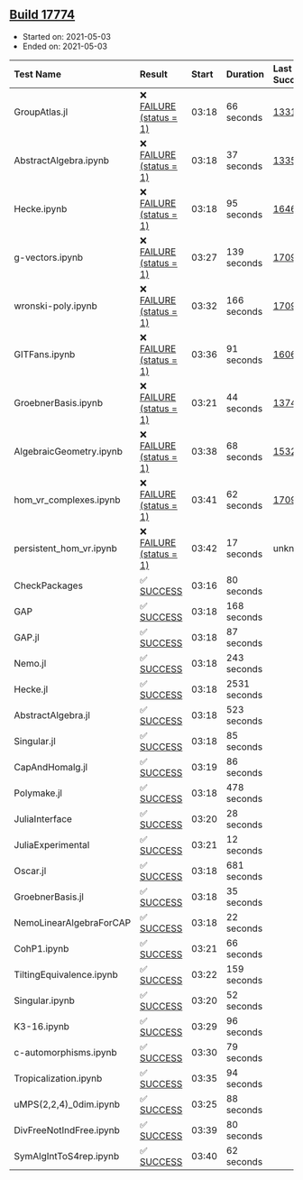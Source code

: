 ## [Build 17774](https://oscarci.mathematik.uni-kl.de/job/oscar/17774/)

* Started on: 2021-05-03
* Ended on: 2021-05-03

| Test Name    | Result | Start | Duration | Last Success | First Failure |
|:-------------|:-------|:------|:---------|:-------------|:--------------|
| GroupAtlas.jl | ❌ [FAILURE (status = 1)](https://oscarci.mathematik.uni-kl.de/job/oscar/17774/artifact/logs/build-17774/GroupAtlas.jl.log) | 03:18 | 66 seconds | [13311](https://oscarci.mathematik.uni-kl.de/job/oscar/13311/) | [13312](https://oscarci.mathematik.uni-kl.de/job/oscar/13312/) |
| AbstractAlgebra.ipynb | ❌ [FAILURE (status = 1)](https://oscarci.mathematik.uni-kl.de/job/oscar/17774/artifact/logs/build-17774/AbstractAlgebra.ipynb.log) | 03:18 | 37 seconds | [13355](https://oscarci.mathematik.uni-kl.de/job/oscar/13355/) | [13356](https://oscarci.mathematik.uni-kl.de/job/oscar/13356/) |
| Hecke.ipynb | ❌ [FAILURE (status = 1)](https://oscarci.mathematik.uni-kl.de/job/oscar/17774/artifact/logs/build-17774/Hecke.ipynb.log) | 03:18 | 95 seconds | [16463](https://oscarci.mathematik.uni-kl.de/job/oscar/16463/) | [16464](https://oscarci.mathematik.uni-kl.de/job/oscar/16464/) |
| g-vectors.ipynb | ❌ [FAILURE (status = 1)](https://oscarci.mathematik.uni-kl.de/job/oscar/17774/artifact/logs/build-17774/g-vectors.ipynb.log) | 03:27 | 139 seconds | [17099](https://oscarci.mathematik.uni-kl.de/job/oscar/17099/) | [17100](https://oscarci.mathematik.uni-kl.de/job/oscar/17100/) |
| wronski-poly.ipynb | ❌ [FAILURE (status = 1)](https://oscarci.mathematik.uni-kl.de/job/oscar/17774/artifact/logs/build-17774/wronski-poly.ipynb.log) | 03:32 | 166 seconds | [17098](https://oscarci.mathematik.uni-kl.de/job/oscar/17098/) | [17099](https://oscarci.mathematik.uni-kl.de/job/oscar/17099/) |
| GITFans.ipynb | ❌ [FAILURE (status = 1)](https://oscarci.mathematik.uni-kl.de/job/oscar/17774/artifact/logs/build-17774/GITFans.ipynb.log) | 03:36 | 91 seconds | [16068](https://oscarci.mathematik.uni-kl.de/job/oscar/16068/) | [16069](https://oscarci.mathematik.uni-kl.de/job/oscar/16069/) |
| GroebnerBasis.ipynb | ❌ [FAILURE (status = 1)](https://oscarci.mathematik.uni-kl.de/job/oscar/17774/artifact/logs/build-17774/GroebnerBasis.ipynb.log) | 03:21 | 44 seconds | [13748](https://oscarci.mathematik.uni-kl.de/job/oscar/13748/) | [13749](https://oscarci.mathematik.uni-kl.de/job/oscar/13749/) |
| AlgebraicGeometry.ipynb | ❌ [FAILURE (status = 1)](https://oscarci.mathematik.uni-kl.de/job/oscar/17774/artifact/logs/build-17774/AlgebraicGeometry.ipynb.log) | 03:38 | 68 seconds | [15322](https://oscarci.mathematik.uni-kl.de/job/oscar/15322/) | [15323](https://oscarci.mathematik.uni-kl.de/job/oscar/15323/) |
| hom_vr_complexes.ipynb | ❌ [FAILURE (status = 1)](https://oscarci.mathematik.uni-kl.de/job/oscar/17774/artifact/logs/build-17774/hom_vr_complexes.ipynb.log) | 03:41 | 62 seconds | [17099](https://oscarci.mathematik.uni-kl.de/job/oscar/17099/) | [17100](https://oscarci.mathematik.uni-kl.de/job/oscar/17100/) |
| persistent_hom_vr.ipynb | ❌ [FAILURE (status = 1)](https://oscarci.mathematik.uni-kl.de/job/oscar/17774/artifact/logs/build-17774/persistent_hom_vr.ipynb.log) | 03:42 | 17 seconds | unknown | unknown |
| CheckPackages | ✅ [SUCCESS](https://oscarci.mathematik.uni-kl.de/job/oscar/17774/artifact/logs/build-17774/CheckPackages.log) | 03:16 | 80 seconds |  |  |
| GAP | ✅ [SUCCESS](https://oscarci.mathematik.uni-kl.de/job/oscar/17774/artifact/logs/build-17774/GAP.log) | 03:18 | 168 seconds |  |  |
| GAP.jl | ✅ [SUCCESS](https://oscarci.mathematik.uni-kl.de/job/oscar/17774/artifact/logs/build-17774/GAP.jl.log) | 03:18 | 87 seconds |  |  |
| Nemo.jl | ✅ [SUCCESS](https://oscarci.mathematik.uni-kl.de/job/oscar/17774/artifact/logs/build-17774/Nemo.jl.log) | 03:18 | 243 seconds |  |  |
| Hecke.jl | ✅ [SUCCESS](https://oscarci.mathematik.uni-kl.de/job/oscar/17774/artifact/logs/build-17774/Hecke.jl.log) | 03:18 | 2531 seconds |  |  |
| AbstractAlgebra.jl | ✅ [SUCCESS](https://oscarci.mathematik.uni-kl.de/job/oscar/17774/artifact/logs/build-17774/AbstractAlgebra.jl.log) | 03:18 | 523 seconds |  |  |
| Singular.jl | ✅ [SUCCESS](https://oscarci.mathematik.uni-kl.de/job/oscar/17774/artifact/logs/build-17774/Singular.jl.log) | 03:18 | 85 seconds |  |  |
| CapAndHomalg.jl | ✅ [SUCCESS](https://oscarci.mathematik.uni-kl.de/job/oscar/17774/artifact/logs/build-17774/CapAndHomalg.jl.log) | 03:19 | 86 seconds |  |  |
| Polymake.jl | ✅ [SUCCESS](https://oscarci.mathematik.uni-kl.de/job/oscar/17774/artifact/logs/build-17774/Polymake.jl.log) | 03:18 | 478 seconds |  |  |
| JuliaInterface | ✅ [SUCCESS](https://oscarci.mathematik.uni-kl.de/job/oscar/17774/artifact/logs/build-17774/JuliaInterface.log) | 03:20 | 28 seconds |  |  |
| JuliaExperimental | ✅ [SUCCESS](https://oscarci.mathematik.uni-kl.de/job/oscar/17774/artifact/logs/build-17774/JuliaExperimental.log) | 03:21 | 12 seconds |  |  |
| Oscar.jl | ✅ [SUCCESS](https://oscarci.mathematik.uni-kl.de/job/oscar/17774/artifact/logs/build-17774/Oscar.jl.log) | 03:18 | 681 seconds |  |  |
| GroebnerBasis.jl | ✅ [SUCCESS](https://oscarci.mathematik.uni-kl.de/job/oscar/17774/artifact/logs/build-17774/GroebnerBasis.jl.log) | 03:18 | 35 seconds |  |  |
| NemoLinearAlgebraForCAP | ✅ [SUCCESS](https://oscarci.mathematik.uni-kl.de/job/oscar/17774/artifact/logs/build-17774/NemoLinearAlgebraForCAP.log) | 03:18 | 22 seconds |  |  |
| CohP1.ipynb | ✅ [SUCCESS](https://oscarci.mathematik.uni-kl.de/job/oscar/17774/artifact/logs/build-17774/CohP1.ipynb.log) | 03:21 | 66 seconds |  |  |
| TiltingEquivalence.ipynb | ✅ [SUCCESS](https://oscarci.mathematik.uni-kl.de/job/oscar/17774/artifact/logs/build-17774/TiltingEquivalence.ipynb.log) | 03:22 | 159 seconds |  |  |
| Singular.ipynb | ✅ [SUCCESS](https://oscarci.mathematik.uni-kl.de/job/oscar/17774/artifact/logs/build-17774/Singular.ipynb.log) | 03:20 | 52 seconds |  |  |
| K3-16.ipynb | ✅ [SUCCESS](https://oscarci.mathematik.uni-kl.de/job/oscar/17774/artifact/logs/build-17774/K3-16.ipynb.log) | 03:29 | 96 seconds |  |  |
| c-automorphisms.ipynb | ✅ [SUCCESS](https://oscarci.mathematik.uni-kl.de/job/oscar/17774/artifact/logs/build-17774/c-automorphisms.ipynb.log) | 03:30 | 79 seconds |  |  |
| Tropicalization.ipynb | ✅ [SUCCESS](https://oscarci.mathematik.uni-kl.de/job/oscar/17774/artifact/logs/build-17774/Tropicalization.ipynb.log) | 03:35 | 94 seconds |  |  |
| uMPS(2,2,4)_0dim.ipynb | ✅ [SUCCESS](https://oscarci.mathematik.uni-kl.de/job/oscar/17774/artifact/logs/build-17774/uMPS-2-2-4-_0dim.ipynb.log) | 03:25 | 88 seconds |  |  |
| DivFreeNotIndFree.ipynb | ✅ [SUCCESS](https://oscarci.mathematik.uni-kl.de/job/oscar/17774/artifact/logs/build-17774/DivFreeNotIndFree.ipynb.log) | 03:39 | 80 seconds |  |  |
| SymAlgIntToS4rep.ipynb | ✅ [SUCCESS](https://oscarci.mathematik.uni-kl.de/job/oscar/17774/artifact/logs/build-17774/SymAlgIntToS4rep.ipynb.log) | 03:40 | 62 seconds |  |  |
